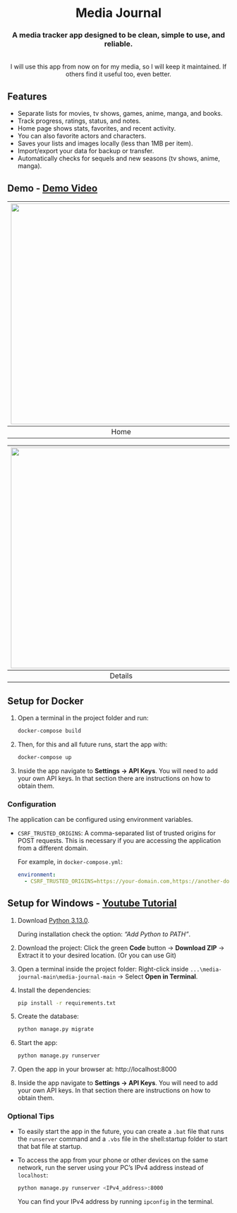 <h1 align="center">Media Journal</h1>

<h3 align="center">
  A media tracker app designed to be clean, simple to use, and reliable.
</h3>
<br/>

<div align="center"> I will use this app from now on for my media, so I will keep it maintained. If others find it useful too, even better. </div>


## Features

- Separate lists for movies, tv shows, games, anime, manga, and books.
- Track progress, ratings, status, and notes.
- Home page shows stats, favorites, and recent activity.
- You can also favorite actors and characters.
- Saves your lists and images locally (less than 1MB per item).
- Import/export your data for backup or transfer.
- Automatically checks for sequels and new seasons (tv shows, anime, manga).

## Demo - [Demo Video](https://youtu.be/85DY-WM6cI4?si=u7q5AAbQnWaxTuQN)
| <img src="https://github.com/user-attachments/assets/0265ea9e-6404-4958-82c6-4318ecdeb848" width="500" /> | <img src="https://github.com/user-attachments/assets/2dcedab4-696b-47b5-a500-d9a2572dfa52" width="500" /> |
| :-----------------------------------------: | :-----------------------------------------: |
|                 Home                    |               Movies                   |

| <img src="https://github.com/user-attachments/assets/9fe9a252-c403-48c0-8b51-66609fbeb491" width="500" /> | <img src="https://github.com/user-attachments/assets/1d6b1029-578b-4013-841d-372dc4dacd17" width="500" /> |
| :-----------------------------------------: | :-----------------------------------------: |
|               Details                  |               Edit                   |




## Setup for Docker

1. Open a terminal in the project folder and run:
   ```sh
   docker-compose build
   ```
2. Then, for this and all future runs, start the app with:
   ```sh
   docker-compose up
   ```
3. Inside the app navigate to **Settings → API Keys**.
   You will need to add your own API keys. In that section there are instructions on how to obtain them.

### Configuration

The application can be configured using environment variables.

- `CSRF_TRUSTED_ORIGINS`: A comma-separated list of trusted origins for POST requests. This is necessary if you are accessing the application from a different domain.

  For example, in `docker-compose.yml`:

  ```yaml
  environment:
    - CSRF_TRUSTED_ORIGINS=https://your-domain.com,https://another-domain.com
  ```

## Setup for Windows - [Youtube Tutorial](https://youtu.be/AGMv3L0hziY)

1. Download [Python 3.13.0](https://www.python.org/downloads/release/python-3130/).

   During installation check the option:
   *“Add Python to PATH”*.

2. Download the project:
   Click the green **Code** button → **Download ZIP** → Extract it to your desired location. (Or you can use Git)

3. Open a terminal inside the project folder:
   Right-click inside `...\media-journal-main\media-journal-main` → Select **Open in Terminal**.

4. Install the dependencies:
   ```sh
   pip install -r requirements.txt
   ```

5. Create the database:
   ```sh
   python manage.py migrate
   ```
6. Start the app:
   ```sh
   python manage.py runserver
   ```
7. Open the app in your browser at: http://localhost:8000
8. Inside the app navigate to **Settings → API Keys**.
   You will need to add your own API keys. In that section there are instructions on how to obtain them.

### Optional Tips

- To easily start the app in the future, you can create a `.bat` file that runs the `runserver` command and a `.vbs` file in the shell:startup folder to start that bat file at startup.

- To access the app from your phone or other devices on the same network, run the server using your PC’s IPv4 address instead of `localhost`:

  ```sh
  python manage.py runserver <IPv4_address>:8000
  ```
   You can find your IPv4 address by running `ipconfig` in the terminal.
